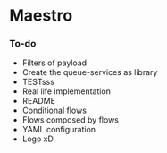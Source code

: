 # Maestro



### To-do
- Filters of payload
- Create the queue-services as library
- TESTsss
- Real life implementation
- README
- Conditional flows
- Flows composed by flows
- YAML configuration
- Logo xD
